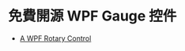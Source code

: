 # 免費開源 WPF Gauge 控件

- [A WPF Rotary Control](https://www.codeproject.com/Articles/4044072/A-WPF-Rotary-Control?fbclid=IwAR0xL3CGebx4LooesQkcj6m2QkC9jW1VJagb0KFqL3abOLrd0Xr99DCmdTs)

